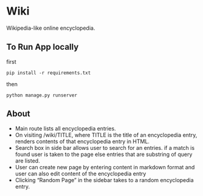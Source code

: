 # Wiki

Wikipedia-like online encyclopedia.

## To Run App locally
first
```
pip install -r requirements.txt
```
then
```
python manage.py runserver
```

## About
- Main route lists all encyclopedia entries.
- On visiting /wiki/TITLE, where TITLE is the title of an encyclopedia entry, renders contents of that encyclopedia entry in HTML.
- Search box in side bar allows user to search for an entries. if a match is found user is taken to the page else entries that are substring of query are listed.
- User can create new page by entering content in markdown format and user can also edit content of the encyclopedia entry
- Clicking “Random Page” in the sidebar takes to a random encyclopedia entry.
